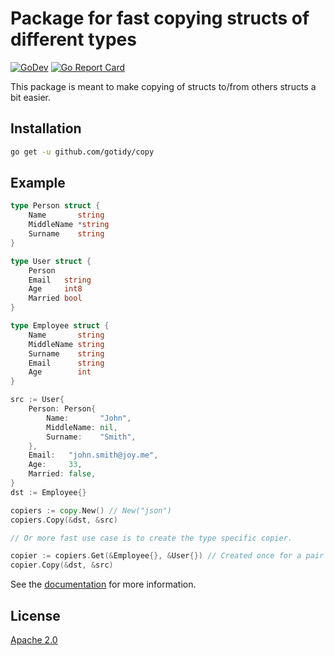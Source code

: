 # Package for fast copying structs of different types

[![GoDev](https://img.shields.io/static/v1?label=godev&message=reference&color=00add8)][godev] [![Go Report Card](https://goreportcard.com/badge/github.com/gotidy/copy)][goreport]

[godev]: https://pkg.go.dev/github.com/gotidy/copy
[goreport]: https://goreportcard.com/report/github.com/gotidy/copy

This package is meant to make copying of structs to/from others structs a bit easier.

## Installation

```sh
go get -u github.com/gotidy/copy
```

## Example

```go
type Person struct {
    Name       string
    MiddleName *string
    Surname    string
}

type User struct {
    Person
    Email   string
    Age     int8
    Married bool
}

type Employee struct {
    Name       string
    MiddleName string
    Surname    string
    Email      string
    Age        int
}

src := User{
    Person: Person{
        Name:       "John",
        MiddleName: nil,
        Surname:    "Smith",
    },
    Email:   "john.smith@joy.me",
    Age:     33,
    Married: false,
}
dst := Employee{}

copiers := copy.New() // New("json")
copiers.Copy(&dst, &src)

// Or more fast use case is to create the type specific copier.

copier := copiers.Get(&Employee{}, &User{}) // Created once for a pair of types.
copier.Copy(&dst, &src)

```

See the [documentation][godev] for more information.

## License

[Apache 2.0](https://github.com/gotidy/copy/blob/master/LICENSE)
